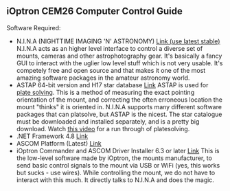 ## iOptron CEM26 Computer Control Guide


Software Required:
- N.I.N.A (NIGHTTIME IMAGING 'N' ASTRONOMY) [Link (use latest stable)](https://nighttime-imaging.eu/download/) 
	N.I.N.A acts as an higher level interface to control a diverse set of mounts, cameras and other astrophotography gear. It's basically a fancy GUI to interact with the uglier low level stuff which is not very usable. It's competely free and open source and that makes it one of the most amazing software packages in the amateur astronomy world.
- ASTAP 64-bit version and H17 star database [Link](https://www.hnsky.org/astap.htm)
	ASTAP is used for [plate solving](https://en.wikipedia.org/wiki/Astrometric_solving#:~:text=Astrometric%20solving%20or%20Plate%20solving,stars%20and%20a%20star%20catalogue.). This is a method of measuring the exact pointing orientation of the mount, and correcting the often erroneous location the mount "thinks" it is oriented in. N.I.N.A supports many different software packages that can platsolve, but ASTAP is the nicest. The star catalogue must be downloaded and installed separately, and is a pretty big download. Watch [this video](https://www.youtube.com/watch?v=lAMyEpBcLV4) for a run through of platesolving.
- .NET Framework 4.8 [Link](https://dotnet.microsoft.com/en-us/download/dotnet-framework/net48)
- ASCOM Platform (Latest) [Link](https://www.ascom-standards.org/)
- iOptron Commander and ASCOM Driver Installer 6.3 or later [Link](https://www.ioptron.com/Articles.asp?ID=332)
	This is the low-level software made by iOptron, the mounts manufacturer, to send basic control signals to the mount via USB or WiFi (yes, this works but sucks - use wires). While controlling the mount, we do not have to interact with this much. It directly talks to N.I.N.A and does the magic.



